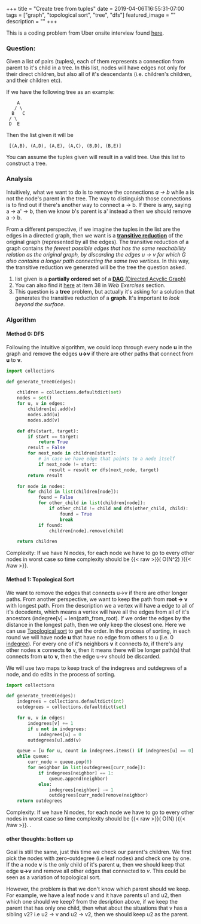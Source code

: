 +++
title =  "Create tree from tuples"
date = 2019-04-06T16:55:31-07:00
tags = ["graph", "topological sort", "tree", "dfs"]
featured_image = ""
description = ""
+++


This is a coding problem from Uber onsite interview found [here](https://www.1point3acres.com/bbs/thread-502555-1-1.html).

### Question:

Given a list of pairs (tuples), each of them represents a connection from parent to it's child in a tree. In this list, nodes will have edges not only for their direct children, but also all of it's descendants (i.e. children's children, and their children etc). 

If we have the following tree as an example:
```
    A
   / \
  B   C
 / \
 D  E
```
 Then the list given it will be
```
 [(A,B), (A,D), (A,E), (A,C), (B,D), (B,E)]
```

You can assume the tuples given will result in a valid tree. Use this list to construct a tree.

### Analysis

Intuitively, what we want to do is to remove the connections *a -> b* while a is not the node's parent in the tree. The way to distinguish those connections is to find out if there's another way to connect a -> b. If there is any, saying a -> a' -> b, then we know b's parent is a' instead a then we should remove a -> b.

From a different perspective, if we imagine the tuples in the list are the edges in a directed graph, then we want is a [**transitive reduction**](https://en.wikipedia.org/wiki/Transitive_reduction) of the original graph (represented by all the edges). The transitive reduction of a graph contains *the fewest possible edges that has the same reachability relation as the original graph, by discarding the edges u → v for which G also contains a longer path connecting the same two vertices.* In this way, the transitive reduction we generated will be the tree the question asked.

1. list given is a **partially ordered set** of a [**DAG** (Directed Acyclic Graph)](https://en.wikipedia.org/wiki/Directed_acyclic_graph)
1. You can also find it [here](https://algs4.cs.princeton.edu/42digraph/) at item 38 in *Web Exercises* section.
1. This question is a **tree** problem, but actually it's asking for a solution that generates the transitive reduction of a **graph**. It's important to *look beyond the surface*.

### Algorithm

#### Method 0: DFS

Following the intuitive algorithm, we could loop through every node **u** in the graph and remove the edges **u->v** if there are other paths that connect from **u** to **v**.

```python
import collections

def generate_tree0(edges):

    children = collections.defaultdict(set)
    nodes = set()
    for u, v in edges:
        children[u].add(v)
        nodes.add(u)
        nodes.add(v)

    def dfs(start, target):
        if start == target:
            return True
        result = False
        for next_node in children[start]:
            # in case we have edge that points to a node itself
            if next_node != start:
                result = result or dfs(next_node, target)
        return result

    for node in nodes:
        for child in list(children[node]):
            found = False
            for other_child in list(children[node]):
                if other_child != child and dfs(other_child, child):
                    found = True
                    break
            if found:
                children[node].remove(child)

    return children
 ```

 Complexity:
 If we have N nodes, for each node we have to go to every other nodes in worst case so time complexity should be {{< raw >}}\( O(N^2) \){{< /raw >}}. 

#### Method 1: Topological Sort

We want to remove the edges that connects u->v if there are other longer paths. From another perspective, we want to keep the path from **root -> v** with longest path. From the description we a vertex will have a edge to all of it's decedents, which means a vertex will have all the edges from all of it's ancestors (indegree[v] = len(path_from_root). If we order the edges by the distance in the longest path, then we only keep the closest one. Here we can use [Topological sort](https://en.wikipedia.org/wiki/Topological_sorting) to get the order. In the process of sorting, in each round we will have node **u** that have no edge from others to u (i.e. 0 [indegree](https://en.wikipedia.org/wiki/Directed_graph#Indegree_and_outdegree)). For every one of it's neighbors **v** it connects *to*, if there's any other nodes **x** connects **to** v, then it means there will be longer path(s) that connects from **u** to **v**, then the edge u->v should be discarded. 

We will use two maps to keep track of the indegrees and outdegrees of a node, and do edits in the process of sorting. 


```python
import collections

def generate_tree0(edges):
    indegrees = collections.defaultdict(int)
    outdegrees = collections.defaultdict(set)

    for u, v in edges:
        indegrees[v] += 1
        if u not in indegrees:
            indegrees[u] = 0
        outdegrees[u].add(v)

    queue = [u for u, count in indegrees.items() if indegrees[u] == 0]
    while queue:
        curr_node = queue.pop(0)
        for neighbor in list(outdegrees[curr_node]):
            if indegrees[neighbor] == 1:
                queue.append(neighbor)
            else:
                indegrees[neighbor] -= 1
                outdegrees[curr_node]remove(neighbor)
    return outdegrees
```

 Complexity:
 If we have N nodes, for each node we have to go to every other nodes in worst case so time complexity should be {{< raw >}}\( O(N) \){{< /raw >}}. . 

#### other thoughts: bottom up

Goal is still the same, just this time we check our parent's children. We first pick the nodes with zero-outdegree (i.e leaf nodes) and check one by one. If the a node **v** is the only child of it's parent **u**, then we should keep that edge **u->v** and remove all other edges that connected to *v*. This could be seen as a variation of topological sort.

However, the problem is that we don't know which parent should we keep. For example, we have a leaf node v and it have parents u1 and u2, then which one should we keep? from the desription above, if we keep the parent that has only one child, then what about the situations that v has a sibling v2? i.e u2 -> v and u2 -> v2, then we should keep u2 as the parent. 














